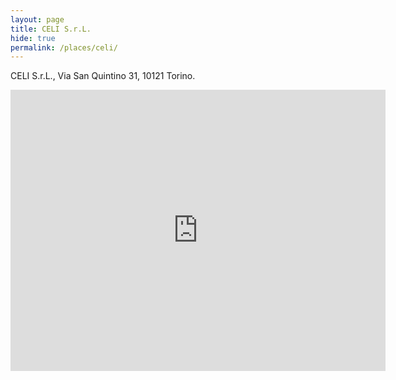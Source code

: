```yaml
---
layout: page
title: CELI S.r.L.
hide: true
permalink: /places/celi/
---
```


CELI S.r.L., Via San Quintino 31, 10121 Torino.

<iframe src="https://www.google.com/maps/embed?pb=!1m14!1m8!1m3!1d2817.9264533686564!2d7.670736!3d45.06700299999999!3m2!1i1024!2i768!4f13.1!3m3!1m2!1s0x47886d13c428bd01%3A0xd20298af39309759!2sCeli+S.r.l.!5e0!3m2!1sen!2s!4v1423311730804" width="600" height="450" frameborder="0" style="border:0"></iframe>
